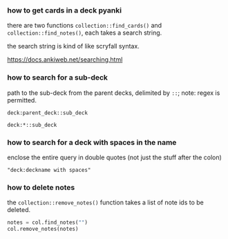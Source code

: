 ###	how to get cards in a deck pyanki

there are two functions `collection::find_cards()` and `collection::find_notes()`, each takes a search string. 

the search string is kind of like scryfall syntax.

https://docs.ankiweb.net/searching.html


###	how to search for a sub-deck

path to the sub-deck from the parent decks, delimited by `::`; note: regex is permitted.

`deck:parent_deck::sub_deck`

`deck:*::sub_deck`


###	how to search for a deck with spaces in the name

enclose the entire query in double quotes (not just the stuff after the colon)

`"deck:deckname with spaces"`


### how to delete notes

the `collection::remove_notes()` function takes a list of note ids to be deleted.

```py
notes = col.find_notes("")
col.remove_notes(notes)
```



